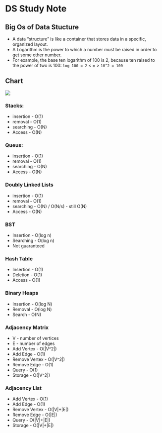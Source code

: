# DS Study Note

## Big Os of Data Stucture
- A data “structure” is like a container that stores data in a specific, organized layout. 
- A Logarithm is the power to which a number must be raised in order to get some other number.
- For example, the base ten logarithm of 100 is 2, because ten raised to the power of two is 100:
```log 100 = 2``` < = > ```10^2 = 100```

## Chart
<img src="./assets/bigOchart.png">

### Stacks:
- insertion - O(1)
- removal - O(1)
- searching - O(N)
- Access - O(N)

### Queus:
- insertion - O(1)
- removal - O(1)
- searching - O(N)
- Access - O(N)

### Doubly Linked Lists
- insertion - O(1)
- removal - O(1)
- searching - O(N) / O(N/s) - still O(N)
- Access - O(N)

### BST
- Insertion - O(log n)
- Searching - O(log n)
- Not guaranteed

### Hash Table
- Insertion - O(1)
- Deletion - O(1)
- Access - O(1)

### Binary Heaps
- Insertion - O(log N)
- Removal - O(log N)
- Search - O(N)

### Adjacency Matrix
- V - number of vertices
- E - number of edges
- Add Vertex - O(|V^2|)
- Add Edge - O(1)
- Remove Vertex - O(|V^2|)
- Remove Edge - O(1)
- Query - O(1)
- Storage - O(|V^2|)

### Adjacency List
- Add Vertex - O(1)
- Add Edge - O(1)
- Remove Vertex - O(|V|+|E|)
- Remove Edge - O(|E|)
- Query - O(|V|+|E|)
- Storage - O(|V|+|E|)
